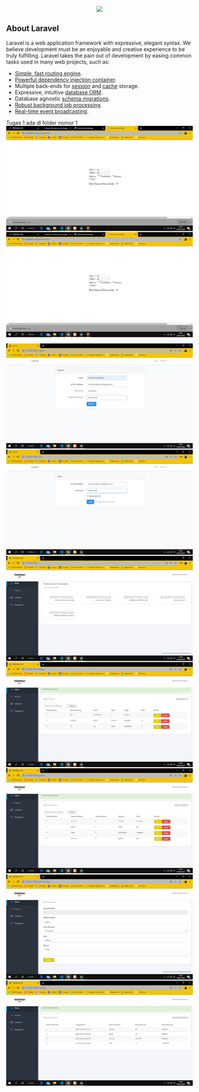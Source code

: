 <p align="center"><img src="https://res.cloudinary.com/dtfbvvkyp/image/upload/v1566331377/laravel-logolockup-cmyk-red.svg" width="400"></p>


## About Laravel

Laravel is a web application framework with expressive, elegant syntax. We believe development must be an enjoyable and creative experience to be truly fulfilling. Laravel takes the pain out of development by easing common tasks used in many web projects, such as:

- [Simple, fast routing engine](https://laravel.com/docs/routing).
- [Powerful dependency injection container](https://laravel.com/docs/container).
- Multiple back-ends for [session](https://laravel.com/docs/session) and [cache](https://laravel.com/docs/cache) storage.
- Expressive, intuitive [database ORM](https://laravel.com/docs/eloquent).
- Database agnostic [schema migrations](https://laravel.com/docs/migrations).
- [Robust background job processing](https://laravel.com/docs/queues).
- [Real-time event broadcasting](https://laravel.com/docs/broadcasting).

Tugas 1 ada di folder nomor 1
![Penjumlahan](pict/tugas_1_penjumlahan.png)
![pengurangan](pict/tugas_1_pengurangan.png)


![Register](pict/register.png)
![Login](pict/login.png)
![home](pict/home.png)
![product tampilan](pict/product.png)
![customer tampilan](pict/customer.png)
![edit customer](pict/edit.png)
![Transaction tampilan](pict/transaction.png)
